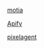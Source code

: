 [motia](https://github.com/MotiaDev/motia)

[Apify](https://apify.com/)

[pixelagent](https://github.com/pixeltable/pixelagent/tree/main)
